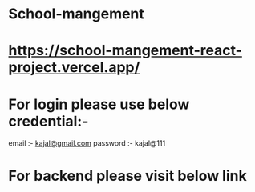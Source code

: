 # School-mangement

# https://school-mangement-react-project.vercel.app/

# For login please use below credential:- 

email :- kajal@gmail.com
password :- kajal@111

# For backend please visit below link 

# 
